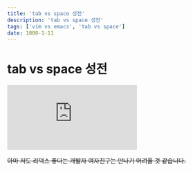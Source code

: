 ```yaml
---
title: 'tab vs space 성전'
description: 'tab vs space 성전'
tags: ['vim vs emacs', 'tab vs space']
date: 1000-1-11
---
```


# tab vs space 성전

<iframe className="codepen" src="https://www.youtube.com/embed/JfEIkkDkrmE" title="Spaces or Tabs (Silicon Valley) Holy War of Coders 😄" frameBorder="0" allow="accelerometer; autoplay; clipboard-write; encrypted-media; gyroscope; picture-in-picture; web-share" allowFullScreen></iframe>

~~아마 저도 리덕스 좋다는 개발자 여자친구는 만나기 어려울 것 같습니다.~~
